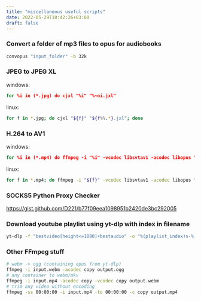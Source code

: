 ```yaml
---
title: "miscellaneous useful scripts"
date: 2022-05-29T18:42:26+03:00
draft: false
---
```


### Convert a folder of mp3 files to opus for audiobooks

```bash
convopus "input_folder" -b 32k
```

### JPEG to JPEG XL

windows:

```cmd
for %i in (*.jpg) do cjxl "%i" "%~ni.jxl"
```

linux:

```bash
for f in *.jpg; do cjxl "${f}" "${f%%.*}.jxl"; done
```

### H.264 to AV1
windows:

```cmd
for %i in (*.mp4) do ffmpeg -i "%i" -vcodec libsvtav1 -acodec libopus "%~ni.mkv"
```

linux:

```bash
for f in *.mp4; do ffmpeg -i "${f}" -vcodec libsvtav1 -acodec libopus "${f%%.*}.mkv"; done
```

### SOCKS5 Python Proxy Checker
https://gist.github.com/D221/b77f09eea1098951b2420de3bc292005


### Download youtube playlist using yt-dlp with index in filename

```bash
yt-dlp -f "bestvideo[height<=1080]+bestaudio" -o "%(playlist_index)s-%(title)s.%(ext)s" playlist_link
```

### Other FFmpeg stuff

```bash
# webm -> ogg (containing opus from yt-dlp)
ffmpeg -i input.webm -acodec copy output.ogg
# any container to webm/mkv
ffmpeg -i input.mp4 -acodec copy -vcodec copy output.webm
# trim any video without encoding
ffmpeg -ss 00:00:00 -i input.mp4 -to 00:00:00 -c copy output.mp4
